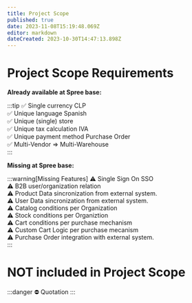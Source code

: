 ```yaml
---
title: Project Scope
published: true
date: 2023-11-08T15:19:48.069Z
editor: markdown
dateCreated: 2023-10-30T14:47:13.898Z
---
```


# Project Scope Requirements

**Already available at Spree base:**

:::tip
✅ Single currency CLP\
✅ Unique language Spanish\
✅ Unique (single) store\
✅ Unique tax calculation IVA\
✅ Unique payment method Purchase Order\
✅ Multi-Vendor => Multi-Warehouse\
:::

**Missing at Spree base:**

:::warning[Missing Features]
⚠️ Single Sign On SSO\
⚠️ B2B user/organization relation\
⚠️ Product Data sincronization from external system.\
⚠️ User Data sincronization from external system.\
⚠️ Catalog conditions per Organization\
⚠️ Stock conditions per Organiztion\
⚠️ Cart conditions per purchase mechanism\
⚠️ Custom Cart Logic per purchase mecanism\
⚠️ Purchase Order integration with external system.\
:::


# NOT included in Project Scope

:::danger
⛔ Quotation
:::

